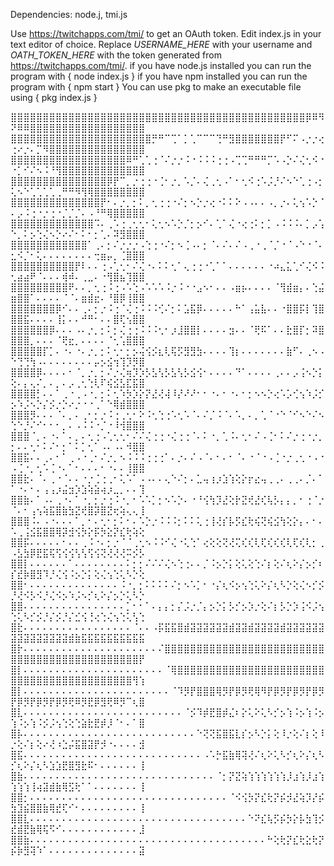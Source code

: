 Dependencies: node.j, tmi.js

Use https://twitchapps.com/tmi/ to get an OAuth token. 
Edit index.js in your text editor of choice. Replace *USERNAME_HERE* 
with your username and *OATH_TOKEN_HERE* with the token generated from 
https://twitchapps.com/tmi/. if you have node.js installed you can run 
the program with 
{
    node index.js
}
if you have npm installed you can run the program with 
{
    npm start
}
You can use pkg to make an executable file using 
{
    pkg index.js
} 


⣿⣿⣿⣿⣿⣿⣿⣿⣿⣿⣿⣿⣿⣿⣿⣿⣿⣿⣿⣿⣿⣿⣿⣿⣿⣿⣿⣿⣿⣿⣿⣿⣿⣿⣿⣿⣿⣿⣿⣿⣿⣿⣿⣿⣿⣿⡿⠿⠻⠝⠿⠿⣿⣿⣿⣿⣿⣿⣿⣿⣿⣿⣿⣿⣿⣿⣿⣿⣿⣿
⣿⣿⣿⣿⣿⣿⣿⣿⣿⣿⣿⣿⣿⣿⣿⣿⣿⣿⣿⣿⣿⣿⡛⠛⠉⢉⠁⡁⢁⠉⠉⠉⢙⠛⣻⣿⣿⣿⣿⣿⣿⣿⡟⠋⠍⠠⡐⡐⢔⢐⠔⡐⠄⡉⠻⣿⣿⣿⣿⣿⣿⣿⣿⣿⣿⣿⣿⣿⣿⣿
⣿⣿⣿⣿⣿⣿⣿⣿⣿⣿⣿⣿⣿⣿⣿⣿⣿⣿⠿⠛⢁⢁⢐⠈⠌⡐⡐⠨⠐⠨⠨⠨⢐⢐⠠⢉⢉⠛⠛⠛⡉⠡⠠⡑⠌⢌⢂⠪⠐⠐⡁⠊⠌⠢⠨⠘⢻⣿⣿⣿⣿⣿⣿⣿⣿⣿⣿⣿⣿⣿
⣿⣿⣿⣿⣿⣿⣿⣿⣿⣿⣿⣿⣿⣿⣿⡿⡟⠉⡀⡐⢐⢐⠐⢈⠂⡐⡀⠡⡈⠄⢌⢀⢂⠠⠁⠂⢂⠪⢐⠡⡨⡘⠌⠢⠑⢁⢐⠠⡂⢅⠢⠑⢁⢁⢁⢁⢀⠛⠛⠻⢻⢿⣿⣿⣿⣿⣿⣿⣿⣿
⣿⣿⣿⣿⣿⣿⣿⣿⣿⣿⣿⣿⣿⣿⡟⠂⠄⡐⡀⡂⠅⡀⢂⢐⢐⠐⠌⡂⠢⡑⡐⢔⠐⠅⠅⠕⠠⠠⠄⠄⠠⡀⡐⠄⢅⢢⠡⡑⠈⠄⡠⠨⢐⠐⡐⢐⠐⡈⡈⡈⠄⠠⠘⠛⢿⣿⣿⣿⣿⣿
⣿⣿⣿⣿⣿⣿⣿⣿⣿⣿⣿⣿⣿⠩⠄⢀⠡⢐⢀⢂⢂⠂⢅⢂⠢⠡⡑⡈⡂⡢⠊⠄⢁⠁⢌⠐⢔⢐⠅⡂⡁⠠⠨⠨⠨⠄⡁⡠⢡⠑⡀⠅⡢⢑⢌⠢⡑⠔⠌⠂⠅⠂⡂⢁⠄⠽⣻⣿⣿⣿
⣿⣿⣿⣿⣿⣿⣿⣿⣿⣿⣿⣿⠁⢀⠄⡂⠌⡐⡐⡐⠠⢑⢐⠐⠌⡂⠢⢈⠠⠄⡂⠈⠄⠌⠄⠌⠠⢀⠐⢀⠈⡈⠐⠈⠠⠑⠐⠈⠄⣂⠪⡈⠂⢅⠄⠄⠄⠄⠄⠄⠄⠄⢒⣶⡤⡀⢈⣿⣿⣿
⣿⣿⣿⣿⣿⣿⣿⣿⣿⣿⡟⠇⠄⠄⢐⠠⢁⢂⠂⠌⢌⠐⠄⠅⠅⢂⠁⢄⢐⢐⠐⢁⠁⠁⠄⠄⠄⠄⠄⠄⠐⠴⣄⣅⢁⠊⢌⠪⠨⢂⣴⣴⠟⠈⠄⠄⠄⢾⠾⠄⢀⣀⠄⠐⢻⣿⣦⢹⣿⣿
⣿⣿⣿⣿⣿⣿⣿⣿⣿⠟⠄⠄⡀⢂⢐⠨⢐⠠⠡⢑⠠⠡⠡⠡⠨⡐⠨⠐⠐⣠⠢⠂⠄⠄⠠⣶⡦⠄⠄⠄⠄⠈⢻⣾⣶⡄⠄⢑⣬⣶⣿⣿⠁⠄⠄⠄⠄⠈⠈⠄⣶⣾⣖⠄⠘⣿⡿⢸⣿⣿
⣿⣿⣿⣿⣿⣿⣿⡿⠊⠄⠄⢀⠄⡂⡐⠨⢐⠈⢌⢐⠨⠨⠨⢊⠌⡂⠅⣡⣯⡿⠄⠄⠄⠄⠄⠓⠁⢠⣥⣧⠄⠄⠐⣿⣿⡯⡇⢹⣿⣿⣿⣯⠄⠄⠄⠄⢸⡅⠄⠄⠚⠛⠂⠄⠄⣿⢏⢢⣿⣿
⣿⣿⣿⣿⣿⣿⡿⠄⠄⠄⠠⠄⡐⡀⡂⠅⡂⢌⢐⢐⠨⠨⠨⢂⠂⡰⣸⣿⣿⡇⠄⠄⠄⠄⣲⠄⠄⠈⢟⠯⠁⠄⠄⣗⣿⡏⡂⠽⣿⣿⣿⣿⡀⠄⠄⠄⠈⢟⣖⡀⠄⠄⠄⠄⠈⢂⢡⣿⣿⣿
⣿⣿⣿⣿⣿⡏⡁⠄⠐⠄⠐⠄⡐⡀⡂⠅⢂⠂⡂⡢⢬⢪⡪⣆⢇⢯⡫⣻⣻⣳⠄⠄⠄⠄⢹⡆⠄⠄⠄⠄⠄⠄⠄⣷⠋⠄⢀⠢⠠⠑⢙⢙⢳⠠⠄⠄⠄⠄⠄⠄⠄⠄⡤⡢⣪⢲⢹⡹⡻⣿
⣿⣿⣿⣿⡿⠄⠄⠄⠄⠂⠈⡀⡐⡀⡂⠌⡐⢌⢶⡹⡱⡣⣣⢣⡣⣣⢣⡣⣪⢪⠂⠄⠄⠄⠄⠙⠁⠄⠄⠄⠄⢀⠄⠄⡠⢨⠢⡑⡅⢕⠄⡄⢄⠌⡀⠄⡀⠄⡠⢀⢂⢑⢇⠏⢮⣪⣣⣏⣯⣿
⣿⣿⣿⣿⡃⠄⠄⠁⢀⠐⢀⠠⠐⡀⡂⠅⢂⠱⡳⡱⡕⡝⣜⢜⢼⠸⡜⠜⠜⠂⠂⠐⠄⠂⠐⠄⠂⡂⠢⠢⡑⢔⠡⡡⢊⢢⠱⡨⡊⡢⠱⡨⠢⡑⡌⡪⡐⡑⠔⡐⠐⠐⢀⠁⠑⢿⣾⣿⣿⣿
⣿⣿⣿⡻⠄⠄⠄⠈⠄⡀⠄⢀⠂⡂⡐⠨⢐⢀⢂⠂⠕⠨⢂⢑⢐⠡⢂⠡⠈⠄⠌⡈⠨⠈⠄⠡⡀⠄⡀⢁⠈⠐⠑⠈⠊⠢⠑⠌⠢⢑⠑⡘⠌⠊⠂⠂⠂⡀⠄⠠⠨⠨⠐⡈⠐⠸⢺⣿⣿⣿
⣿⣿⣿⠈⡀⠄⠐⠄⠁⠄⡀⠄⢂⢐⠠⢁⢂⢂⠂⠌⠌⢌⢐⢐⠐⢌⢐⢐⠈⠄⠅⠐⡀⢁⠨⠄⢂⠂⠌⠠⢈⠂⠅⠌⡐⢐⠐⡐⡀⡂⠄⠄⢂⠂⠅⠌⠂⡂⠁⠅⡁⢂⠁⠠⠄⠠⠄⠺⣿⣿
⣿⣿⣯⠄⠄⢀⠄⠂⠁⢀⠠⠐⢀⠂⠌⡐⡀⠢⠨⠨⠨⢐⢐⢐⠁⠄⡐⠄⠌⠠⠈⠄⠂⠄⠂⠈⠄⠐⠈⠐⠠⢈⠐⡐⢀⢂⠐⠠⠐⠠⢈⠐⡀⢂⠡⢈⠐⠄⠁⠂⠄⠄⠄⠂⠐⠄⠄⢸⣿⣿
⣿⣿⣗⠄⠈⠄⢀⠐⠈⠄⠄⠐⡐⢈⢐⢀⠂⢅⠡⠁⠠⠠⠄⠄⢄⠑⠌⡂⠄⣁⢤⢰⡰⣱⢱⢕⡕⡖⣔⢤⢀⢀⠄⢀⢀⠄⡈⠄⠁⠁⠐⠄⠂⠄⢠⢠⡰⣬⣲⡱⣱⢵⣵⢴⡰⣀⡀⠄⠄⢹
⣿⣿⣷⠄⠁⠠⠄⢀⠐⠄⠁⠐⡀⡂⡐⢐⠨⠐⡀⠂⠡⠡⡁⡂⠢⠡⡑⠄⠐⠘⢪⢳⡹⣜⢕⡗⣝⢞⣜⢎⢧⡣⡄⡄⡀⠂⢐⠈⡐⠈⠄⠂⢠⢢⢵⣯⣿⣷⣳⣝⢞⣿⡽⣿⣝⢖⢵⢄⢄⢸
⣿⣿⣿⠨⠄⠠⠐⠄⠄⠄⠁⡀⠂⠄⢂⠂⡂⠅⠂⠄⠡⡑⡐⠨⠨⠨⡂⠅⠅⢅⢐⢸⢜⡎⡧⡫⣎⢗⢮⢝⢮⣪⢳⢕⡕⡄⠄⠂⠄⠡⢀⢨⣪⣯⣿⣿⢿⡽⣺⢪⡳⡕⡯⡳⣕⡝⣎⢗⢵⢕
⣿⣿⡯⠄⠄⠄⠄⠄⠂⠄⠄⢀⠨⠐⠄⡂⡐⠈⠈⢀⢂⠢⠨⠨⠊⢌⠐⢅⢑⠁⢔⢕⢕⢝⢜⢍⢎⢎⢇⢏⢎⢎⢎⢇⢏⢎⢇⡂⢀⠠⣣⣳⡿⣟⣯⢯⢫⢪⢪⢣⢣⢫⢪⢝⢜⢜⢜⠭⡪⡣
⣿⣿⡇⠄⠄⠄⠄⠄⠄⠁⠄⠄⠄⠄⠄⠄⠄⠄⠅⡂⡂⠌⠌⠌⢌⠢⢑⢐⠄⠄⡈⠨⡢⡑⡅⢕⢅⢕⢑⠌⡆⢕⠌⢆⠕⡌⡢⡊⠆⡎⣞⡷⣿⣻⠹⡘⢌⢪⠨⡢⡑⡅⢕⢌⢢⢑⢅⠣⡑⢕
⣿⣿⠂⠄⠄⠄⠄⠄⠄⠄⠄⠄⠄⠄⠄⠄⠄⠨⠐⡀⡂⠅⠅⠅⠅⠌⡂⠢⠡⡁⠂⠐⡌⢆⠪⡢⢢⢑⢅⠕⡌⢆⠣⡑⢕⢌⠢⡊⡪⡘⢜⠪⡣⠪⡘⢌⠪⡢⠱⡨⠢⡊⢆⠕⡌⡢⡑⢅⠣⡑
⣿⣿⠄⠄⠄⠄⠄⠄⠄⠄⠄⠄⠄⠄⠄⠄⠄⠄⡁⠂⠂⠁⠄⡄⡄⡂⡌⡨⡐⡈⡄⡢⡑⡅⡣⡊⡢⡱⡐⢕⠌⡆⡣⡑⡱⢨⠪⡨⢢⢑⢅⠣⡊⡪⡘⡌⡪⡘⡌⣊⢪⢘⢔⢑⢌⢢⢑⢅⢣⢑
⣿⣗⠄⠄⠄⠄⠄⠄⠄⠄⠄⠄⠄⠄⠄⠄⠄⠄⠄⠈⠄⠄⠠⡯⣯⣯⣿⣾⣽⣽⣽⣽⣽⣽⣾⣽⣽⣾⣽⣽⣽⣽⣾⣽⣽⣽⣽⣽⣽⣽⣽⣽⣽⣽⣽⣽⣽⣽⣾⣷⣯⣯⣯⣯⣯⣯⣯⣯⣯⣯
⣿⡗⠄⠄⠄⠄⠄⠄⠄⠄⠄⠄⠄⠄⠄⠄⠄⠄⠄⠄⠄⠄⠄⠌⣿⣿⣿⣿⣿⣿⣿⣿⣿⣿⣿⣿⣿⣿⣿⣿⣿⣿⣿⣿⣿⣿⣿⣿⣿⣿⣿⣿⣿⣿⣿⣿⣿⣿⣿⣿⣿⣿⣿⣿⣿⣿⣿⣿⣿⡟
⣿⡇⠄⠄⠄⠄⠄⠄⠄⠄⠄⠄⠄⠄⠄⠄⠄⠄⠄⠄⠄⠄⠄⠄⠈⢿⣿⣿⣿⣿⣿⣿⣿⣿⣿⣿⣿⣿⣿⣿⣿⣿⣿⣿⣿⣿⣿⣿⣿⣿⣿⣿⣿⣿⣿⣿⣿⣿⣿⣿⣿⣿⣿⣿⣿⣿⣿⣿⢻⢱
⣿⡇⠄⠄⠄⠄⠄⠄⠄⠄⠄⠄⠄⠄⠄⠄⠄⠄⠄⠄⠄⠄⠄⠄⠄⠈⠹⡻⡟⣿⣿⣿⢿⡻⡟⡿⡻⢟⢿⠻⡟⡿⡻⡟⡿⡻⡟⡿⡻⡟⡿⡻⡟⡿⡻⡟⡿⡻⢟⠿⡻⣟⡿⣻⢟⠿⡻⠉⢆⣿
⣿⣇⠄⠄⠄⠄⠄⠄⠄⠄⠄⠄⠄⠄⠄⠄⠄⠄⠄⠄⠄⠄⠄⠄⠄⠄⠄⠈⡪⠹⡾⣟⣿⡾⣌⠆⡕⢅⠕⢅⠣⡊⡢⢱⠨⡢⢱⠨⡢⢱⠨⡢⢱⠨⡪⡨⢢⢑⢕⢑⣵⣗⣟⡾⡸⠈⠂⠄⠁⣿
⣿⡧⠄⠄⠄⠄⠄⠄⠄⠄⠄⠄⠄⠄⠄⠄⠄⠄⠄⠄⠄⠄⠄⠄⠄⠄⠄⠄⠄⠑⢝⢝⣯⣿⣯⣇⡎⡢⠣⡑⡅⢕⠸⡐⢕⠌⡆⢕⠸⡐⢕⠌⡆⢕⠔⢜⠰⣑⡬⣯⣿⣽⡟⡺⠐⠄⠄⠄⠄⣺
⣿⣯⠄⠄⠄⠄⠄⠄⠄⠄⠄⠄⠄⠄⠄⠄⠄⠄⠄⠄⠄⠄⠄⠄⠄⠄⠄⠄⠄⠄⠠⠡⡓⣯⣷⢿⢽⢜⠌⢆⠕⢅⠣⡊⢆⠕⡌⢆⠣⡊⢆⠕⡌⢆⠣⣱⣱⣟⣿⣻⣗⠯⠂⠄⠄⠄⠄⠄⠄⢸
⣿⣷⠄⠄⠄⠄⠄⠄⠄⠄⠄⠄⠄⠄⠄⠄⠄⠄⠄⠄⠄⠄⠄⠄⠄⠄⠄⠄⠄⠄⠄⠄⠈⡂⡝⣝⢵⢱⢱⢱⢱⢱⢱⡸⣰⢱⡸⣰⢱⢱⢱⢱⢸⢴⣽⣾⣷⢿⣫⢗⠁⠁⠄⠄⠄⠄⠄⠄⠄⢸
⣿⣿⡂⠄⠄⠄⠄⠄⠄⠄⠄⠄⠄⠄⠄⠄⠄⠄⠄⠄⠄⠄⠄⠄⠄⠄⠄⠄⠄⠄⠄⠄⠄⠄⠈⠪⢪⡳⡝⣎⢗⡝⡮⡺⣜⢵⡹⡜⡮⣳⣹⣮⣿⣿⣷⢿⣞⢏⠊⠂⠄⠄⠄⠄⠄⠄⠄⠄⠄⢸
⣿⣿⣇⠄⠄⠄⠄⠄⠄⠄⠄⠄⠄⠄⠄⠄⠄⠄⠄⠄⠄⠄⠄⠄⠄⠄⠄⠄⠄⠄⠄⠄⠄⠄⠄⠄⠄⠑⠝⣎⢧⡫⡮⡳⡕⡧⣳⢹⡪⣞⣾⣟⣷⢿⢯⠫⠊⠄⠄⠄⠄⠄⠄⠄⠄⠄⠄⠄⠄⣸
⣿⣿⣷⠄⠄⠄⠄⠄⠄⠄⠄⠄⠄⠄⠄⠄⠄⠄⠄⠄⠄⠄⠄⠄⠄⠄⠄⠄⠄⠄⠄⠄⠄⠄⠄⠄⠄⠄⠄⠄⠓⢕⢗⡝⣎⢗⣕⢗⡝⡮⡷⣻⢽⠱⠁⠄⠄⠄⠄⠄⠄⠄⠄⠄⠄⠄⠄⠄⠄⣽

